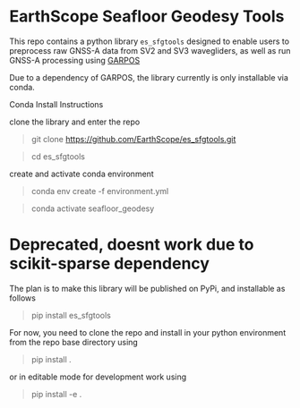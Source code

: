 # EarthScope Seafloor Geodesy Tools

This repo contains a python library `es_sfgtools` designed to enable users to preprocess raw GNSS-A data from SV2 and SV3 wavegliders, as well as run GNSS-A processing using [GARPOS](https://github.com/s-watanabe-jhod/garpos)


Due to a dependency of GARPOS, the library currently is only installable via conda.

Conda Install Instructions

clone the library and enter the repo
> git clone https://github.com/EarthScope/es_sfgtools.git

> cd es_sfgtools

create and activate conda environment
> conda env create -f environment.yml

> conda activate seafloor_geodesy



# Deprecated, doesnt work due to scikit-sparse dependency

The plan is to make this library will be published on PyPi, and installable as follows

> pip install es_sfgtools

For now, you need to clone the repo and install in your python environment from the repo base directory using

> pip install .

or in editable mode for development work using

> pip install -e .

